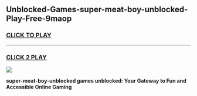 
## Unblocked-Games-super-meat-boy-unblocked-Play-Free-9maop
<h3>
<a href="https://premium76.site?title=super-meat-boy-unblocked&ref=23A">CLICK TO PLAY</a></h3>
<hr>

<h3>
<a href="https://premium76.site?title=super-meat-boy-unblocked&ref=23A">CLICK 2 PLAY</a>
  
</h3>

<a href="https://premium76.site?title=super-meat-boy-unblocked&ref=23A"><img src="https://clearcache.store/games.png"></a>


**super-meat-boy-unblocked games unblocked: Your Gateway to Fun and Accessible Online Gaming**
